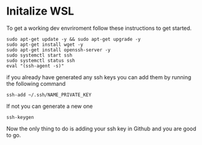 # Initalize WSL 
To get a working dev envriroment follow these instructions to get started.

    sudo apt-get update -y && sudo apt-get upgrade -y 
    sudo apt-get install wget -y 
    sudo apt-get install openssh-server -y
    sudo systemctl start ssh
    sudo systemctl status ssh
    eval "(ssh-agent -s)"
    
if you already have generated any ssh keys you can add them by running the following command

    ssh-add ~/.ssh/NAME_PRIVATE_KEY

If not you can generate a new one

    ssh-keygen
Now the only thing to do is adding your ssh key in Github and you are good to go.
